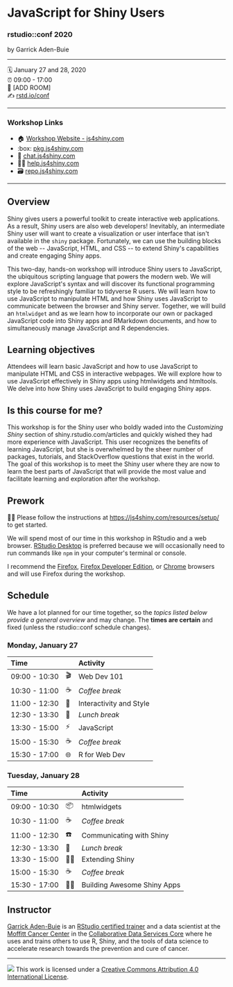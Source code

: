 JavaScript for Shiny Users
================

### rstudio::conf 2020

by Garrick Aden-Buie

-----

:spiral_calendar: January 27 and 28, 2020  
:alarm_clock:     09:00 - 17:00  
:hotel:           \[ADD ROOM\]  
:writing_hand:    [rstd.io/conf](http://rstd.io/conf)

-----

### Workshop Links

- :house: [Workshop Website - js4shiny.com](https://www.js4shiny.com)
- :box: [pkg.js4shiny.com](https://pkg.js4shiny.com)
- :speech_balloon: [chat.js4shiny.com](https://chat.js4shiny.com)
- :raising_hand_woman: [help.js4shiny.com](https://help.js4shiny.com)
- :card_file_box: [repo.js4shiny.com](https://repo.js4shiny.com)

-----

## Overview

Shiny gives users a powerful toolkit to create interactive web applications. As a result, Shiny users are also web developers! Inevitably, an intermediate Shiny user will want to create a visualization or user interface that isn't available in the `shiny` package. Fortunately, we can use the building blocks of the web -- JavaScript, HTML, and CSS -- to extend Shiny's capabilities and create engaging Shiny apps.

This two-day, hands-on workshop will introduce Shiny users to JavaScript, the ubiquitous scripting language that powers the modern web. We will explore JavaScript's syntax and will discover its functional programming style to be refreshingly familiar to tidyverse R users. We will learn how to use JavaScript to manipulate HTML and how Shiny uses JavaScript to communicate between the browser and Shiny server. Together, we will build an `htmlwidget` and as we learn how to incorporate our own or packaged JavaScript code into Shiny apps and RMarkdown documents, and how to simultaneously manage JavaScript and R dependencies.

## Learning objectives

Attendees will learn basic JavaScript and how to use JavaScript to manipulate HTML and CSS in interactive webpages. We will explore how to use JavaScript effectively in Shiny apps using htmlwidgets and htmltools. We delve into how Shiny uses JavaScript to build engaging Shiny apps.

## Is this course for me?

This workshop is for the Shiny user who boldly waded into the *Customizing Shiny* section of shiny.rstudio.com/articles and quickly wished they had more experience with JavaScript. This user recognizes the benefits of learning JavaScript, but she is overwhelmed by the sheer number of packages, tutorials, and StackOverflow questions that exist in the world. The goal of this workshop is to meet the Shiny user where they are now to learn the best parts of JavaScript that will provide the most value and facilitate learning and exploration after the workshop.

## Prework

:woman_technologist: Please follow the instructions at https://js4shiny.com/resources/setup/ to get started.

We will spend most of our time in this workshop in RStudio and a web browser. [RStudio Desktop][rstudio-desktop] is preferred because we will occasionally need to run commands like `npm` in your computer's terminal or console.

I recommend the [Firefox], [Firefox Developer Edition][firefox-dev], or [Chrome] browsers and will use Firefox during the workshop.

[rstudio-desktop]: https://rstudio.com/products/rstudio/
[firefox]: https://www.mozilla.org/en-US/firefox/new/
[firefox-dev]: https://www.mozilla.org/en-US/firefox/developer/
[chrome]: https://www.google.com/chrome/


## Schedule

We have a lot planned for our time together,
so the _topics listed below provide a general overview_ and may change.
The **times are certain** and fixed
(unless the rstudio::conf schedule changes).

### Monday, January 27

| Time          |                        | Activity                |
| :------------ | ---------------------- | :---------------------- |
| 09:00 - 10:30 | :clapper:              | Web Dev 101             |
| 10:30 - 11:00 | :coffee:               | *Coffee break*          |
| 11:00 - 12:30 | :nail_care:            | Interactivity and Style |
| 12:30 - 13:30 | :bento:                | *Lunch break*           |
| 13:30 - 15:00 | :zap:                  | JavaScript              |
| 15:00 - 15:30 | :coffee:               | *Coffee break*          |
| 15:30 - 17:00 | :globe_with_meridians: | R for Web Dev           |

### Tuesday, January 28

| Time          |                  | Activity                    |
| :------------ | ---------------- | :-------------------------- |
| 09:00 - 10:30 | :package:        | htmlwidgets                 |
| 10:30 - 11:00 | :coffee:         | *Coffee break*              |
| 11:00 - 12:30 | :phone:          | Communicating with Shiny    |
| 12:30 - 13:30 | :bento:          | *Lunch break*               |
| 13:30 - 15:00 | :dancing_women:  | Extending Shiny             |
| 15:00 - 15:30 | :coffee:         | *Coffee break*              |
| 15:30 - 17:00 | :woman_juggling: | Building Awesome Shiny Apps |

## Instructor

[Garrick Aden-Buie][garrick] is an
[RStudio certified trainer][rstudio-trainer] and a data scientist at
the [Moffitt Cancer Center][moffitt] in the
[Collaborative Data Services Core][moffitt-cdsc] where he uses and trains
others to use R, Shiny, and the tools of data science to accelerate research
towards the prevention and cure of cancer.

[garrick]: https://www.garrickadenbuie.com
[moffitt]: https://moffitt.org
[moffitt-cdsc]: https://moffitt.org/research-science/shared-resources/collaborative-data-services/
[rstudio-trainer]: https://education.rstudio.com/trainers

-----

![](https://i.creativecommons.org/l/by/4.0/88x31.png) This work is
licensed under a [Creative Commons Attribution 4.0 International
License](https://creativecommons.org/licenses/by/4.0/).
